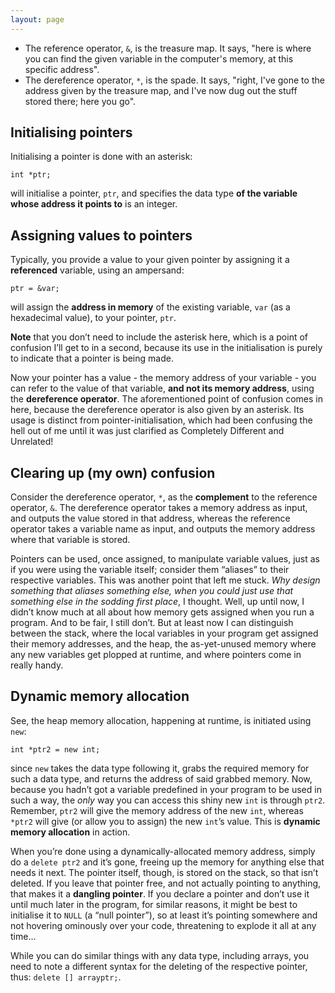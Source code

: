 ```yaml
---
layout: page
---
```

* The reference operator, `&`, is the treasure map.  It says, "here is where you can find the given variable in the computer's memory, at this specific address".
* The dereference operator, `*`, is the spade.  It says, "right, I've gone to the address given by the treasure map, and I've now dug out the stuff stored there; here you go".

## Initialising pointers

Initialising a pointer is done with an asterisk:

```
int *ptr;
```

will initialise a pointer, `ptr`, and specifies the data type **of the variable whose address it points to** is an integer.

## Assigning values to pointers

Typically, you provide a value to your given pointer by assigning it a **referenced** variable, using an ampersand:

```
ptr = &var;
```

will assign the **address in memory** of the existing variable, `var` (as a hexadecimal value), to your pointer, `ptr`.

**Note** that you don’t need to include the asterisk here, which is a point of confusion I’ll get to in a second, because its use in the initialisation is purely to indicate that a pointer is being made.

Now your pointer has a value - the memory address of your variable - you can refer to the value of that variable, **and not its memory address**, using the **dereference operator**. The aforementioned point of confusion comes in here, because the dereference operator is also given by an asterisk. Its usage is distinct from pointer-initialisation, which had been confusing the hell out of me until it was just clarified as Completely Different and Unrelated!

## Clearing up (my own) confusion

Consider the dereference operator, `*`, as the **complement** to the reference operator, `&`. The dereference operator takes a memory address as input, and outputs the value stored in that address, whereas the reference operator takes a variable name as input, and outputs the memory address where that variable is stored.

Pointers can be used, once assigned, to manipulate variable values, just as if you were using the variable itself; consider them “aliases” to their respective variables. This was another point that left me stuck. *Why design something that aliases something else, when you could just use that something else in the sodding first place*, I thought. Well, up until now, I didn’t know much at all about how memory gets assigned when you run a program. And to be fair, I still don’t. But at least now I can distinguish between the stack, where the local variables in your program get assigned their memory addresses, and the heap, the as-yet-unused memory where any new variables get plopped at runtime, and where pointers come in really handy.

## Dynamic memory allocation

See, the heap memory allocation, happening at runtime, is initiated using `new`:

```
int *ptr2 = new int;
```

since `new` takes the data type following it, grabs the required memory for such a data type, and returns the address of said grabbed memory. Now, because you hadn’t got a variable predefined in your program to be used in such a way, the *only* way you can access this shiny new `int` is through `ptr2`. Remember, `ptr2` will give the memory address of the new `int`, whereas `*ptr2` will give (or allow you to assign) the new `int`’s value. This is **dynamic memory allocation** in action.

When you’re done using a dynamically-allocated memory address, simply do a `delete ptr2` and it’s gone, freeing up the memory for anything else that needs it next. The pointer itself, though, is stored on the stack, so that isn’t deleted. If you leave that pointer free, and not actually pointing to anything, that makes it a **dangling pointer**. If you declare a pointer and don’t use it until much later in the program, for similar reasons, it might be best to initialise it to `NULL` (a “null pointer”), so at least it’s pointing somewhere and not hovering ominously over your code, threatening to explode it all at any time...

While you can do similar things with any data type, including arrays, you need to note a different syntax for the deleting of the respective pointer, thus: `delete [] arrayptr;`.
